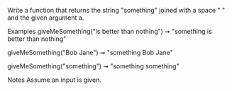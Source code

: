 Write a function that returns the string "something" joined with a space " " and the given argument a.

Examples
giveMeSomething("is better than nothing") ➞ "something is better than nothing"

giveMeSomething("Bob Jane") ➞ "something Bob Jane"

giveMeSomething("something") ➞ "something something"

Notes
Assume an input is given.
